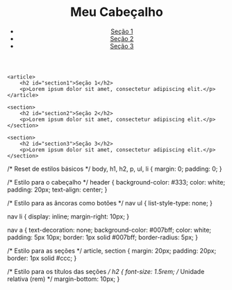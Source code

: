 <!DOCTYPE html>
<html lang="pt-BR">
<head>
    <meta charset="UTF-8">
    <meta name="viewport" content="width=device-width, initial-scale=1.0">
    <link rel="stylesheet" href="estilo.css">
    <title>Página com Unidades de Medida CSS</title>
</head>
<body>
    <header>
        <h1>Meu Cabeçalho</h1>
        <nav>
            <ul>
                <li><a href="#section1">Seção 1</a></li>
                <li><a href="#section2">Seção 2</a></li>
                <li><a href="#section3">Seção 3</a></li>
            </ul>
        </nav>
    </header>
    
    <article>
        <h2 id="section1">Seção 1</h2>
        <p>Lorem ipsum dolor sit amet, consectetur adipiscing elit.</p>
    </article>
    
    <section>
        <h2 id="section2">Seção 2</h2>
        <p>Lorem ipsum dolor sit amet, consectetur adipiscing elit.</p>
    </section>
    
    <section>
        <h2 id="section3">Seção 3</h2>
        <p>Lorem ipsum dolor sit amet, consectetur adipiscing elit.</p>
    </section>
</body>
</html>
/* Reset de estilos básicos */
body, h1, h2, p, ul, li {
    margin: 0;
    padding: 0;
}

/* Estilo para o cabeçalho */
header {
    background-color: #333;
    color: white;
    padding: 20px;
    text-align: center;
}

/* Estilo para as âncoras como botões */
nav ul {
    list-style-type: none;
}

nav li {
    display: inline;
    margin-right: 10px;
}

nav a {
    text-decoration: none;
    background-color: #007bff;
    color: white;
    padding: 5px 10px;
    border: 1px solid #007bff;
    border-radius: 5px;
}

/* Estilo para as seções */
article, section {
    margin: 20px;
    padding: 20px;
    border: 1px solid #ccc;
}

/* Estilo para os títulos das seções */
h2 {
    font-size: 1.5rem; /* Unidade relativa (rem) */
    margin-bottom: 10px;
}
